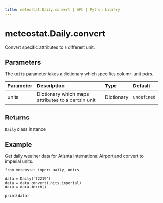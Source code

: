 ```yaml
---
title: meteostat.Daily.convert | API | Python Library
---
```


# meteostat.Daily.convert

Convert specific attributes to a different unit.

## Parameters

The `units` parameter takes a dictionary which specifies column-unit pairs.

| **Parameter** | **Description**                                    | **Type**   | **Default** |
|:--------------|:---------------------------------------------------|:-----------|:------------|
| units         | Dictionary which maps attributes to a certain unit | Dictionary | `undefined` |

## Returns

`Daily` class instance

## Example

Get daily weather data for Atlanta International Airport and convert to imperial units.

```python{4}
from meteostat import Daily, units

data = Daily('72219')
data = data.convert(units.imperial)
data = data.fetch()

print(data)
```
